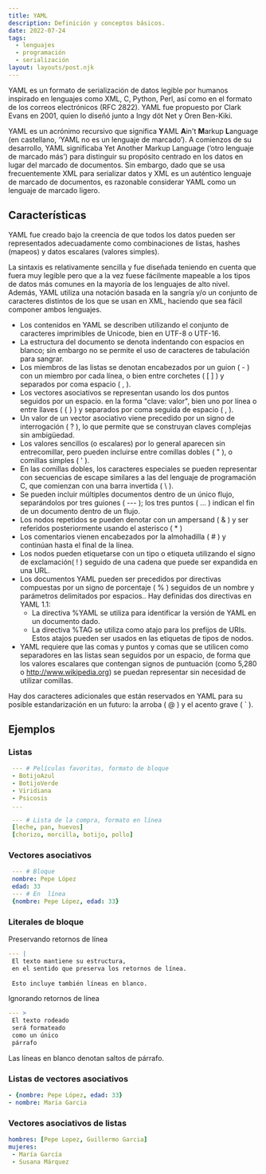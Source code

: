 ```yaml
---
title: YAML
description: Definición y conceptos básicos.
date: 2022-07-24
tags:
  - lenguajes
  - programación
  - serialización
layout: layouts/post.njk
---
```

YAML es un formato de serialización de datos legible por humanos inspirado en lenguajes como XML, C, Python, Perl, así como en el formato de los correos electrónicos (RFC 2822). YAML fue propuesto por Clark Evans en 2001, quien lo diseñó junto a Ingy döt Net y Oren Ben-Kiki.

YAML es un acrónimo recursivo que significa **Y**AML **A**in't **M**arkup **L**anguage (en castellano, ‘YAML no es un lenguaje de marcado’).​ A comienzos de su desarrollo, YAML significaba Yet Another Markup Language (‘otro lenguaje de marcado más’) para distinguir su propósito centrado en los datos en lugar del marcado de documentos. Sin embargo, dado que se usa frecuentemente XML para serializar datos y XML es un auténtico lenguaje de marcado de documentos, es razonable considerar YAML como un lenguaje de marcado ligero.

## Características
YAML fue creado bajo la creencia de que todos los datos pueden ser representados adecuadamente como combinaciones de listas, hashes (mapeos) y datos escalares (valores simples). 

La sintaxis es relativamente sencilla y fue diseñada teniendo en cuenta que fuera muy legible pero que a la vez fuese fácilmente mapeable a los tipos de datos más comunes en la mayoría de los lenguajes de alto nivel. Además, YAML utiliza una notación basada en la sangría y/o un conjunto de caracteres  distintos de los que se usan en XML, haciendo que sea fácil componer ambos lenguajes.

* Los contenidos en YAML se describen utilizando el conjunto de caracteres imprimibles de Unicode, bien en UTF-8 o UTF-16.
* La estructura del documento se denota indentando con espacios en blanco; sin embargo no se permite el uso de caracteres de tabulación para sangrar.
* Los miembros de las listas se denotan encabezados por un guion ( - ) con un miembro por cada línea, o bien entre corchetes ( [   ] ) y separados por coma espacio ( ,   ).
* Los vectores asociativos se representan usando los dos puntos seguidos por un espacio. en la forma "clave: valor", bien uno por línea o entre llaves ( {   } ) y separados por coma seguida de espacio ( ,   ).
* Un valor de un vector asociativo viene precedido por un signo de interrogación ( ? ), lo que permite que se construyan claves complejas sin ambigüedad.
* Los valores sencillos (o escalares) por lo general aparecen sin entrecomillar, pero pueden incluirse entre comillas dobles ( " ), o comillas simples ( ' ).
* En las comillas dobles, los caracteres especiales se pueden representar con secuencias de escape similares a las del lenguaje de programación C, que comienzan con una barra invertida ( \ ).
* Se pueden incluir múltiples documentos dentro de un único flujo, separándolos por tres guiones ( --- ); los tres puntos ( ... ) indican el fin de un documento dentro de un flujo.
* Los nodos repetidos se pueden denotar con un ampersand ( & ) y ser referidos posteriormente usando el asterisco ( * )
* Los comentarios vienen encabezados por la almohadilla ( # ) y continúan hasta el final de la línea.
* Los nodos pueden etiquetarse con un tipo o etiqueta utilizando el signo de exclamación( ! ) seguido de una cadena que puede ser expandida en una URL.
* Los documentos YAML pueden ser precedidos por directivas compuestas por un signo de porcentaje ( % ) seguidos de un nombre y parámetros delimitados por espacios.. Hay definidas dos directivas en YAML 1.1:
  * La directiva %YAML se utiliza para identificar la versión de YAML en un documento dado.
  * La directiva %TAG se utiliza como atajo para los prefijos de URIs. Estos atajos pueden ser usados en las etiquetas de tipos de nodos.
* YAML requiere que las comas y puntos y comas que se utilicen como separadores en las listas sean seguidos por un espacio, de forma que los valores escalares que contengan signos de puntuación (como 5,280 o http://www.wikipedia.org) se puedan representar sin necesidad de utilizar comillas.

Hay dos caracteres adicionales que están reservados en YAML para su posible estandarización en un futuro: la arroba ( @ ) y el acento grave ( ` ).

## Ejemplos
### Listas
````yaml
 --- # Películas favoritas, formato de bloque
 - BotijoAzul
 - BotijoVerde
 - Viridiana
 - Psicosis
 ...

 --- # Lista de la compra, formato en línea
 [leche, pan, huevos]
 [chorizo, morcilla, botijo, pollo]
 ````
### Vectores asociativos
````yaml
 --- # Bloque
 nombre: Pepe López
 edad: 33
 --- # En  línea
 {nombre: Pepe López, edad: 33}
 ````
### Literales de bloque

Preservando retornos de línea
 ````yaml
 --- |
  El texto mantiene su estructura,
  en el sentido que preserva los retornos de línea.
  
  Esto incluye también líneas en blanco.
   ````
Ignorando retornos de línea
 ````yaml
 --- >
  El texto rodeado 
  será formateado 
  como un único
  párrafo
   ````
  Las líneas en blanco
  denotan saltos de párrafo.

### Listas de vectores asociativos
 ````yaml
 - {nombre: Pepe López, edad: 33}
 - nombre: Maria Garcia
````
### Vectores asociativos de listas
 ````yaml
 hombres: [Pepe Lopez, Guillermo Garcia]
 mujeres:
  - María García
  - Susana Márquez
  ````